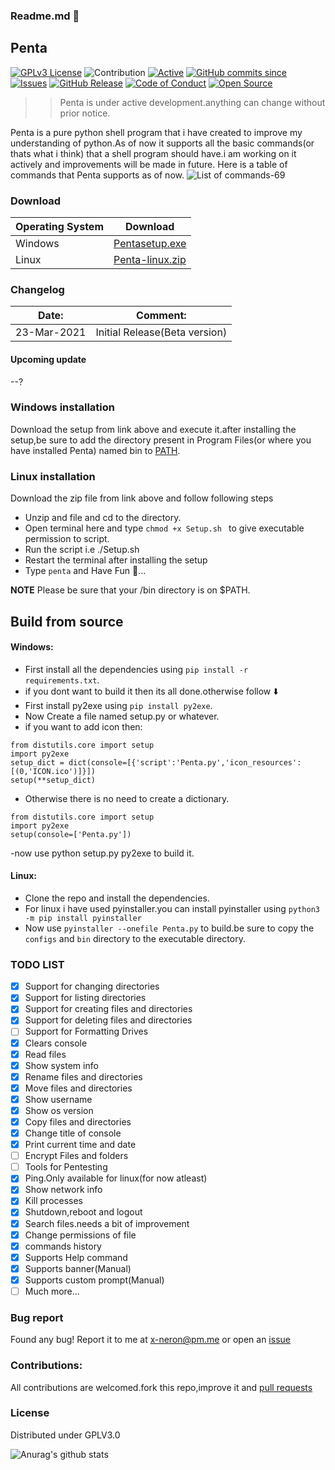 ### Readme.md 👋
## Penta
[![GPLv3 License](https://img.shields.io/badge/License-GPL%20v3-yellow.svg)](https://opensource.org/licenses/)
![Contribution](https://img.shields.io/badge/Contributions-Welcome-<brightgreen>)
[![Active](http://img.shields.io/badge/Status-Active-green.svg)](https://github.com/Justaus3r)
[![GitHub commits since](https://img.shields.io/github/commits-since/Justaus3r/Penta/1.0)]() 
[![Issues](https://img.shields.io/github/issues-raw/Justaus3r/Penta?maxAge=25000)](https://github.com/Justaus3r/Penta/issues)
[![GitHub Release](https://img.shields.io/github/release/Justaus3r/Penta?style=flat)]()
[![Code of Conduct](https://img.shields.io/badge/code%20of-conduct-ff69b4.svg?style=flat)](https://github.com/Justaus3r/Penta/blob/main/docs/CODE_OF_CONDUCT.md) 
[![Open Source](https://badges.frapsoft.com/os/v1/open-source.svg?v=103)](https://opensource.org/)
>>Penta is under active development.anything can change without prior notice.
 
Penta is a pure python shell program that i have created to improve my understanding of python.As of now it supports all the basic commands(or thats what i think) that a shell program should have.i am working on it actively and improvements will be made in future.
Here is a table of commands that Penta supports as of now.
![List of commands-69](https://drive.google.com/uc?export=download&id=1ZfUtJmYf5mmUhKh8CHAfylyl069LWmwn)

### Download
|Operating System | Download                                                                                           |                                                               
| -------------   | ------------                                                                                       |
| Windows         | [Pentasetup.exe](https://drive.google.com/uc?export=download&id=1rf2yExnM9oiEWqZK-1h18XHenkyWJA2t)|| 
| Linux           | [Penta-linux.zip](https://drive.google.com/uc?export=download&id=1zh2-uv_dd1cd3d3pkv87xPDXUO7N1tKe)
### Changelog
| Date:         | Comment:                     | 
| ------------- |:-------------:               | 
|23-Mar-2021    | Initial Release(Beta version)|
#### Upcoming update
--?
### Windows installation
Download the setup from link above and execute it.after installing the setup,be sure to add the directory present in Program Files(or where you have installed Penta) named bin to [PATH](https://www.architectryan.com/2018/03/17/add-to-the-path-on-windows-10/).
### Linux installation
Download the zip file from link above and follow following steps
- Unzip and file and cd to the directory.
- Open terminal here and type ```chmod +x Setup.sh ``` to give executable permission to script.
- Run the script i.e ./Setup.sh
- Restart the terminal after installing the setup
- Type ```penta``` and Have Fun 🥳...

**NOTE** Please be sure that your /bin directory is on $PATH.
## Build from source
#### Windows:
- First install all the dependencies using ```pip install -r requirements.txt```.
- if you dont want to build it then its all done.otherwise follow ⬇️ 
- First install py2exe using ```pip install py2exe```.
- Now Create a file named setup.py or whatever.
- if you want to add icon then:
```
from distutils.core import setup
import py2exe
setup_dict = dict(console=[{'script':'Penta.py','icon_resources':[(0,'ICON.ico')]}])
setup(**setup_dict)
```
- Otherwise there is no need to create a dictionary.
```
from distutils.core import setup
import py2exe
setup(console=['Penta.py'])
```
-now use python setup.py py2exe to build it.
#### Linux:
- Clone the repo and install the dependencies.
- For linux i have used pyinstaller.you can install pyinstaller using ```python3 -m pip install pyinstaller```
- Now use ```pyinstaller --onefile Penta.py``` to build.be sure to copy the ```configs``` and ```bin``` directory to the executable directory. 
### TODO LIST
- [x] Support for changing directories
- [x] Support for listing directories
- [x] Support for creating files and directories
- [x] Support for deleting files and directories
- [ ] Support for Formatting Drives
- [x] Clears console
- [x] Read files
- [x] Show system info
- [x] Rename files and directories
- [x] Move files and directories
- [x] Show username
- [x] Show os version 
- [x] Copy files and directories
- [x] Change title of console
- [x] Print current time and date
- [ ] Encrypt Files and folders
- [ ] Tools for Pentesting
- [x] Ping.Only available for linux(for now atleast)
- [x] Show network info
- [x] Kill processes
- [x] Shutdown,reboot and logout
- [x] Search files.needs a bit of improvement
- [x] Change permissions of file
- [x] commands history
- [x] Supports Help command
- [x] Supports banner(Manual)
- [x] Supports custom prompt(Manual)
- [ ] Much more...
### Bug report
Found any bug!
Report it to me at x-neron@pm.me
or open an [issue](https://github.com/Justaus3r/Penta/issues)
### Contributions:
All contributions are welcomed.fork this repo,improve it and [pull requests](https://github.com/Justaus3r/Penta/pulls)
### License
Distributed under GPLV3.0

![Anurag's github stats](https://github-readme-stats.vercel.app/api?username=Justaus3r)
